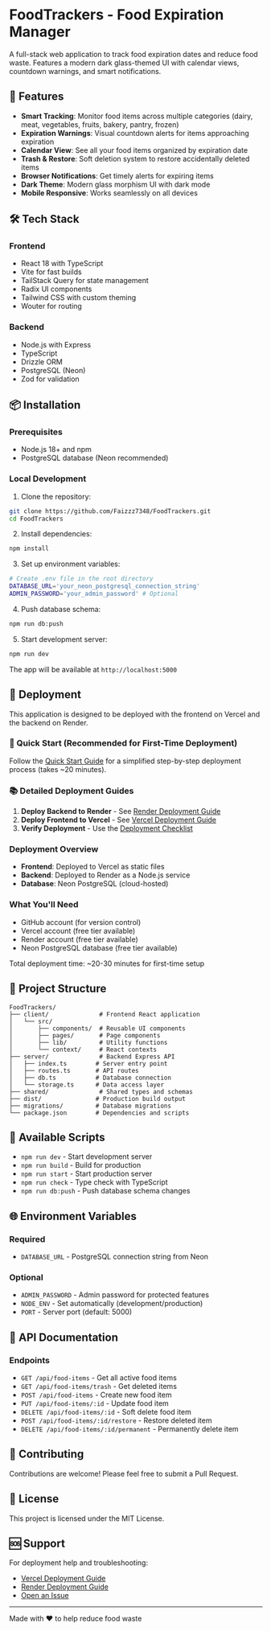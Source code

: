 # FoodTrackers - Food Expiration Manager

A full-stack web application to track food expiration dates and reduce food waste. Features a modern dark glass-themed UI with calendar views, countdown warnings, and smart notifications.

## 🚀 Features

- **Smart Tracking**: Monitor food items across multiple categories (dairy, meat, vegetables, fruits, bakery, pantry, frozen)
- **Expiration Warnings**: Visual countdown alerts for items approaching expiration
- **Calendar View**: See all your food items organized by expiration date
- **Trash & Restore**: Soft deletion system to restore accidentally deleted items
- **Browser Notifications**: Get timely alerts for expiring items
- **Dark Theme**: Modern glass morphism UI with dark mode
- **Mobile Responsive**: Works seamlessly on all devices

## 🛠️ Tech Stack

### Frontend
- React 18 with TypeScript
- Vite for fast builds
- TailStack Query for state management
- Radix UI components
- Tailwind CSS with custom theming
- Wouter for routing

### Backend
- Node.js with Express
- TypeScript
- Drizzle ORM
- PostgreSQL (Neon)
- Zod for validation

## 📦 Installation

### Prerequisites
- Node.js 18+ and npm
- PostgreSQL database (Neon recommended)

### Local Development

1. Clone the repository:
```bash
git clone https://github.com/Faizzz7348/FoodTrackers.git
cd FoodTrackers
```

2. Install dependencies:
```bash
npm install
```

3. Set up environment variables:
```bash
# Create .env file in the root directory
DATABASE_URL='your_neon_postgresql_connection_string'
ADMIN_PASSWORD='your_admin_password' # Optional
```

4. Push database schema:
```bash
npm run db:push
```

5. Start development server:
```bash
npm run dev
```

The app will be available at `http://localhost:5000`

## 🚢 Deployment

This application is designed to be deployed with the frontend on Vercel and the backend on Render.

### 🚀 Quick Start (Recommended for First-Time Deployment)
Follow the [Quick Start Guide](./QUICK_START.md) for a simplified step-by-step deployment process (takes ~20 minutes).

### 📚 Detailed Deployment Guides

1. **Deploy Backend to Render** - See [Render Deployment Guide](./README_render_backend.md)
2. **Deploy Frontend to Vercel** - See [Vercel Deployment Guide](./README_deploy_varcel.md)
3. **Verify Deployment** - Use the [Deployment Checklist](./DEPLOYMENT_CHECKLIST.md)

### Deployment Overview

- **Frontend**: Deployed to Vercel as static files
- **Backend**: Deployed to Render as a Node.js service
- **Database**: Neon PostgreSQL (cloud-hosted)

### What You'll Need
- GitHub account (for version control)
- Vercel account (free tier available)
- Render account (free tier available)
- Neon PostgreSQL database (free tier available)

Total deployment time: ~20-30 minutes for first-time setup

## 📁 Project Structure

```
FoodTrackers/
├── client/              # Frontend React application
│   └── src/
│       ├── components/  # Reusable UI components
│       ├── pages/       # Page components
│       ├── lib/         # Utility functions
│       └── context/     # React contexts
├── server/              # Backend Express API
│   ├── index.ts        # Server entry point
│   ├── routes.ts       # API routes
│   ├── db.ts           # Database connection
│   └── storage.ts      # Data access layer
├── shared/              # Shared types and schemas
├── dist/               # Production build output
├── migrations/         # Database migrations
└── package.json        # Dependencies and scripts
```

## 🔧 Available Scripts

- `npm run dev` - Start development server
- `npm run build` - Build for production
- `npm run start` - Start production server
- `npm run check` - Type check with TypeScript
- `npm run db:push` - Push database schema changes

## 🌐 Environment Variables

### Required
- `DATABASE_URL` - PostgreSQL connection string from Neon

### Optional
- `ADMIN_PASSWORD` - Admin password for protected features
- `NODE_ENV` - Set automatically (development/production)
- `PORT` - Server port (default: 5000)

## 📖 API Documentation

### Endpoints

- `GET /api/food-items` - Get all active food items
- `GET /api/food-items/trash` - Get deleted items
- `POST /api/food-items` - Create new food item
- `PUT /api/food-items/:id` - Update food item
- `DELETE /api/food-items/:id` - Soft delete food item
- `POST /api/food-items/:id/restore` - Restore deleted item
- `DELETE /api/food-items/:id/permanent` - Permanently delete item

## 🤝 Contributing

Contributions are welcome! Please feel free to submit a Pull Request.

## 📝 License

This project is licensed under the MIT License.

## 🆘 Support

For deployment help and troubleshooting:
- [Vercel Deployment Guide](./README_deploy_varcel.md)
- [Render Deployment Guide](./README_render_backend.md)
- [Open an Issue](https://github.com/Faizzz7348/FoodTrackers/issues)

---

Made with ❤️ to help reduce food waste
